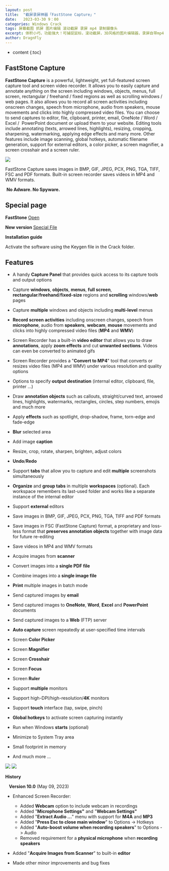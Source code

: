 ```yaml
---
layout: post
title:  "截屏录屏神器「FastStone Capture」"
date:   2023-03-30 9：00
categories: Windows Crack
tags: 屏幕截图 抓屏 图片编辑 滚动截屏 录屏 mp4 录制摄像头
excerpt: 体积小巧，功能强大！可捕捉鼠标，滚动截屏，3D风格的图片编辑器，录屏自带mp4格式转换器，是居家旅行必备之神器。
author: DragnFly
---
```


* content
{:toc}

## FastStone Capture

**FastStone Capture** is a powerful, lightweight, yet full-featured screen capture tool and screen video recorder. It allows you to easily capture and annotate anything on the screen including windows, objects, menus, full screen, rectangular / freehand / fixed regions as well as scrolling windows / web pages. It also allows you to record all screen activities including onscreen changes, speech from microphone, audio from speakers, mouse movements and clicks into highly compressed video files. You can choose to send captures to editor, file, clipboard, printer, email, OneNote / Word / Excel /  PowerPoint document or upload them to your website. Editing tools include annotating (texts, arrowed lines, highlights), resizing, cropping, sharpening, watermarking, applying edge effects and many more. Other features include image scanning, global hotkeys, automatic filename generation, support for external editors, a color picker, a screen magnifier, a screen crosshair and a screen ruler. 

![](https://www.faststone.org/Images/FSCapture.gif) 

FastStone Capture saves images in BMP, GIF, JPEG, PCX, PNG, TGA, TIFF, FSC and PDF formats. Built-in screen recorder saves videos in MP4 and WMV formats.

 **No Adware. No Spyware.** 

## Special page

**FastStone** [Open](https://downloadlynet.ir/?s=faststone)

**New version** [Special File](https://dl3.downloadly.ir/Files/Software/FastStone_Capture_10.0_Multilingual_Downloadly.ir.rar)

**Installation guide**

Activate the software using the Keygen file in the Crack folder.

## Features

-   A handy **Capture Panel** that provides quick access to its capture tools and output options
-   Capture **windows**, **objects**, **menus**, **full screen**, **rectangular**/**freehand**/**fixed-size** regions and **scrolling** windows/**web** pages
-   Capture **multiple** windows and objects including **multi-level** menus
-   **Record screen activities** including onscreen changes, speech from **microphone**, audio from **speakers**, **webcam**, **mouse** movements and clicks into highly compressed video files (**MP4** and **WMV**)
-   Screen Recorder has a built-in **video editor** that allows you to draw **annotations**, apply **zoom effects** and cut **unwanted sections**. Videos can even be converted to animated gifs
-   Screen Recorder provides a "**Convert to MP4**" tool that converts or resizes video files (MP4 and WMV) under various resolution and quality options
-   Options to specify **output destination** (internal editor, clipboard, file, printer ...)
-   Draw **annotation objects** such as callouts, straight/curved text, arrowed lines, highlights, watermarks, rectangles, circles, step numbers, emojis and much more
-   Apply **effects** such as spotlight, drop-shadow, frame, torn-edge and fade-edge

-   **Blur** selected area
-   Add image **caption**
-   Resize, crop, rotate, sharpen, brighten, adjust colors
-   **Undo**/**Redo**
-   Support **tabs** that allow you to capture and edit **multiple** screenshots simultaneously
-   **Organize** and **group tabs** in multiple **workspaces** (optional). Each workspace remembers its last-used folder and works like a separate instance of the internal editor
-   Support **external** editors
-   Save images in BMP, GIF, JPEG, PCX, PNG, TGA, TIFF and PDF formats
-   Save images in FSC (FastStone Capture) format, a proprietary and loss-less format that **preserves annotation objects** together with image data for future re-editing
-   Save videos in MP4 and WMV formats
-   Acquire images from **scanner**
-   Convert images into a **single PDF file**
-   Combine images into a **single image file**
-   **Print** multiple images in batch mode
-   Send captured images by **email**
-   Send captured images to **OneNote**, **Word**, **Excel** and **PowerPoint** documents
-   Send captured images to a **Web** (FTP) server
-   **Auto capture** screen repeatedly at user-specified time intervals
-   Screen **Color Picker**
-   Screen **Magnifier**
-   Screen **Crosshair**
-   Screen **Focus**
-   Screen **Ruler**
-   Support **multiple** monitors
-   Support high-DPI/high-resolution/**4K** monitors
-   Support **touch** interface (tap, swipe, pinch) 
-   **Global hotkeys** to activate screen capturing instantly
-   Run when Windows **starts** (optional)
-   Minimize to System Tray area
-   Small footprint in memory
-   And much more ...

![](https://www.faststone.org/Images/ScreenRecorder.gif) ![](https://www.faststone.org/Images/FSCAnnotation.gif)    

**History**

   **Version 10.0** (May 09, 2023)

-   Enhanced Screen Recorder:
    -   Added **Webcam** option to include webcam in recordings
    -   Added "**Microphone Settings"** and "**Webcam Settings"**
    -   Added "**Extract Audio ...**" menu with support for **M4A** and **MP3**
    -   Added "**Press Esc to close main window**" to Options -> Hotkeys
    -   Added "**Auto-boost volume when recording speakers**" to Options -> Audio
    -   Removed requirement for a **physical microphone** when **recording speakers**  
        
-   Added "**Acquire Images from Scanner**" to built-in **editor**  
    
-   Made other minor improvements and bug fixes
  